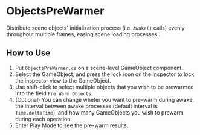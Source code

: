 # ObjectsPreWarmer
Distribute scene objects' initialization process (i.e. `Awake()` calls) evenly throughout multiple frames, easing scene loading processes.
## How to Use
1. Put `ObjectsPreWarmer.cs` on a scene-level GameObject component.
2. Select the GameObject, and press the lock icon on the inspector to lock the inspector view to the GameObject.
3. Use shift-click to select multiple objects that you wish to be prewarmed into the field `Pre Warm Objects`.
4. (Optional) You can change wheter you want to pre-warm during awake, the interval between awake processes (default interval is `Time.deltaTime`), and how many GameObjects you wish to prewarm during each operation.
5. Enter Play Mode to see the pre-warm results.
